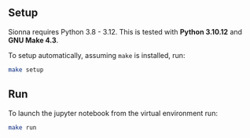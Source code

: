 ## Setup
Sionna requires Python 3.8 - 3.12. This is tested with **Python 3.10.12** and **GNU Make 4.3**.

To setup automatically, assuming `make` is installed, run:
```sh
make setup
```

## Run
To launch the jupyter notebook from the virtual environment run:
```sh
make run
```